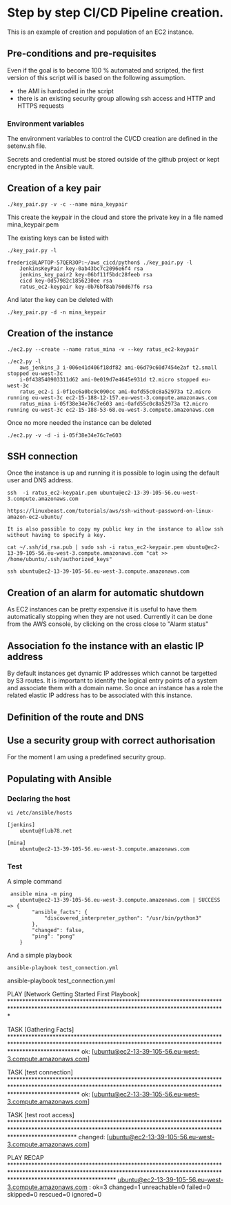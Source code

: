 # Step by step CI/CD Pipeline creation.

This is an example of creation and population of an EC2 instance.

## Pre-conditions and pre-requisites

Even if the goal is to become 100 % automated and scripted, the first version of this script will is based on the following assumption.

- the AMI is hardcoded in the script
- there is an existing security group allowing ssh access and HTTP and HTTPS requests

### Environment variables

The environment variables to control the CI/CD creation are defined in the setenv.sh file.

Secrets and credential must be stored outside of the github project or kept encrypted in the Ansible vault.

## Creation of a key pair

    ./key_pair.py -v -c --name mina_keypair

This create the keypair in the cloud and store the private key in a file named mina_keypair.pem

The existing keys can be listed with

    ./key_pair.py -l

    frederic@LAPTOP-57QER3OP:~/aws_cicd/python$ ./key_pair.py -l
        JenkinsKeyPair key-0ab43bc7c2096e6f4 rsa
        jenkins_key_pair2 key-06bf11f5bdc28feeb rsa
        cicd key-0d57982c1856230ee rsa
        ratus_ec2-keypair key-0b76bf8ab760d67f6 rsa

And later the key can be deleted with 

    ./key_pair.py -d -n mina_keypair

## Creation of the instance

    ./ec2.py --create --name ratus_mina -v --key ratus_ec2-keypair

    ./ec2.py -l
        aws_jenkins_3 i-006e41d406f18df82 ami-06d79c60d7454e2af t2.small stopped eu-west-3c
        i-0f438540903311d62 ami-0e019d7e4645e931d t2.micro stopped eu-west-3c
        ratus_ec2-i i-0f1ec6a0bc9c090cc ami-0afd55c0c8a52973a t2.micro running eu-west-3c ec2-15-188-12-157.eu-west-3.compute.amazonaws.com
        ratus_mina i-05f38e34e76c7e603 ami-0afd55c0c8a52973a t2.micro running eu-west-3c ec2-15-188-53-68.eu-west-3.compute.amazonaws.com

Once no more needed the instance can be deleted

    ./ec2.py -v -d -i i-05f38e34e76c7e603

## SSH connection

Once the instance is up and running it is possible to login using the default user and DNS address.

    ssh  -i ratus_ec2-keypair.pem ubuntu@ec2-13-39-105-56.eu-west-3.compute.amazonaws.com

    https://linuxbeast.com/tutorials/aws/ssh-without-password-on-linux-amazon-ec2-ubuntu/

    It is also possible to copy my public key in the instance to allow ssh without having to specify a key.
 
    cat ~/.ssh/id_rsa.pub | sudo ssh -i ratus_ec2-keypair.pem ubuntu@ec2-13-39-105-56.eu-west-3.compute.amazonaws.com "cat >> /home/ubuntu/.ssh/authorized_keys"

    ssh ubuntu@ec2-13-39-105-56.eu-west-3.compute.amazonaws.com

## Creation of an alarm for automatic shutdown

As EC2 instances can be pretty expensive it is useful to have them automatically stopping when they are not used.
Currently it can be done from the AWS console, by clicking on the cross close to "Alarm status"

## Association fo the instance with an elastic IP address

By default instances get dynamic IP addresses which cannot be targetted by S3 routes. It is important to identify the logical entry points of a system and associate them with a domain name. So once an instance has a role the related elastic IP address has to be associated with this instance.

## Definition of the route and DNS

## Use a security group with correct authorisation

For the moment I am using a predefined security group.

## Populating with Ansible

### Declaring the host

    vi /etc/ansible/hosts

    [jenkins]
        ubuntu@flub78.net

    [mina]
        ubuntu@ec2-13-39-105-56.eu-west-3.compute.amazonaws.com

### Test

A simple command

     ansible mina -m ping
        ubuntu@ec2-13-39-105-56.eu-west-3.compute.amazonaws.com | SUCCESS => {
            "ansible_facts": {
                "discovered_interpreter_python": "/usr/bin/python3"
            },
            "changed": false,
            "ping": "pong"
        }
And a simple playbook

    ansible-playbook test_connection.yml

ansible-playbook test_connection.yml

PLAY [Network Getting Started First Playbook] ***********************************************************************************************************************************************

TASK [Gathering Facts] **********************************************************************************************************************************************************************
ok: [ubuntu@ec2-13-39-105-56.eu-west-3.compute.amazonaws.com]

TASK [test connection] **********************************************************************************************************************************************************************
ok: [ubuntu@ec2-13-39-105-56.eu-west-3.compute.amazonaws.com]

TASK [test root access] *********************************************************************************************************************************************************************
changed: [ubuntu@ec2-13-39-105-56.eu-west-3.compute.amazonaws.com]

PLAY RECAP **********************************************************************************************************************************************************************************
ubuntu@ec2-13-39-105-56.eu-west-3.compute.amazonaws.com : ok=3    changed=1    unreachable=0    failed=0    skipped=0    rescued=0    ignored=0





    







    

